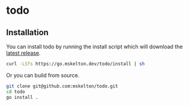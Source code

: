 # todo

## Installation

You can install todo by running the install script which will download
the [latest release](https://github.com/mskelton/todo/releases/latest).

```bash
curl -LSfs https://go.mskelton.dev/todo/install | sh
```

Or you can build from source.

```bash
git clone git@github.com:mskelton/todo.git
cd todo
go install .
```
